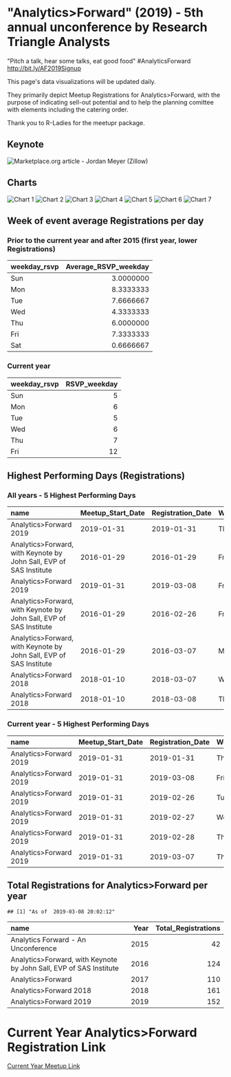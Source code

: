 "Analytics&gt;Forward" (2019) - 5th annual unconference by Research Triangle Analysts
=====================================================================================

"Pitch a talk, hear some talks, eat good food" \#AnalyticsForward <http://bit.ly/AF2019Signup>

This page's data visualizations will be updated daily.

They primarily depict Meetup Registrations for Analytics&gt;Forward, with the purpose of indicating sell-out potential and to help the planning comittee with elements including the catering order.

Thank you to R-Ladies for the meetupr package.

Keynote
-------

![Marketplace.org article - Jordan Meyer (Zillow)](Marketplace_Zillow_JordanMeyer.png)

Charts
------

![Chart 1](af_2019-1.png) ![Chart 2](af_2019-2.png) ![Chart 3](af_2019-3.png) ![Chart 4](af_2019-4.png) ![Chart 5](af_2019-5.png) ![Chart 6](af_2019-6.png) ![Chart 7](af_2019-7.png)

Week of event average Registrations per day
-------------------------------------------

### Prior to the current year and after 2015 (first year, lower Registrations)

| weekday\_rsvp |  Average\_RSVP\_weekday|
|:--------------|-----------------------:|
| Sun           |               3.0000000|
| Mon           |               8.3333333|
| Tue           |               7.6666667|
| Wed           |               4.3333333|
| Thu           |               6.0000000|
| Fri           |               7.3333333|
| Sat           |               0.6666667|

### Current year

| weekday\_rsvp |  RSVP\_weekday|
|:--------------|--------------:|
| Sun           |              5|
| Mon           |              6|
| Tue           |              5|
| Wed           |              6|
| Thu           |              7|
| Fri           |             12|

Highest Performing Days (Registrations)
---------------------------------------

### All years - 5 Highest Performing Days

| name                                                                  | Meetup\_Start\_Date | Registration\_Date | Weekday |  Registration\_Count|
|:----------------------------------------------------------------------|:--------------------|:-------------------|:--------|--------------------:|
| Analytics&gt;Forward 2019                                             | 2019-01-31          | 2019-01-31         | Thu     |                   19|
| Analytics&gt;Forward, with Keynote by John Sall, EVP of SAS Institute | 2016-01-29          | 2016-01-29         | Fri     |                   17|
| Analytics&gt;Forward 2019                                             | 2019-01-31          | 2019-03-08         | Fri     |                   13|
| Analytics&gt;Forward, with Keynote by John Sall, EVP of SAS Institute | 2016-01-29          | 2016-02-26         | Fri     |                   11|
| Analytics&gt;Forward, with Keynote by John Sall, EVP of SAS Institute | 2016-01-29          | 2016-03-07         | Mon     |                   11|
| Analytics&gt;Forward 2018                                             | 2018-01-10          | 2018-03-07         | Wed     |                   11|
| Analytics&gt;Forward 2018                                             | 2018-01-10          | 2018-03-08         | Thu     |                   11|

### Current year - 5 Highest Performing Days

| name                      | Meetup\_Start\_Date | Registration\_Date | Weekday |  Registration\_Count|
|:--------------------------|:--------------------|:-------------------|:--------|--------------------:|
| Analytics&gt;Forward 2019 | 2019-01-31          | 2019-01-31         | Thu     |                   19|
| Analytics&gt;Forward 2019 | 2019-01-31          | 2019-03-08         | Fri     |                   13|
| Analytics&gt;Forward 2019 | 2019-01-31          | 2019-02-26         | Tue     |                   10|
| Analytics&gt;Forward 2019 | 2019-01-31          | 2019-02-27         | Wed     |                    9|
| Analytics&gt;Forward 2019 | 2019-01-31          | 2019-02-28         | Thu     |                    9|
| Analytics&gt;Forward 2019 | 2019-01-31          | 2019-03-07         | Thu     |                    9|

Total Registrations for Analytics&gt;Forward per year
-----------------------------------------------------

    ## [1] "As of  2019-03-08 20:02:12"

| name                                                                  |  Year|  Total\_Registrations|
|:----------------------------------------------------------------------|-----:|---------------------:|
| Analytics Forward - An Unconference                                   |  2015|                    42|
| Analytics&gt;Forward, with Keynote by John Sall, EVP of SAS Institute |  2016|                   124|
| Analytics&gt;Forward                                                  |  2017|                   110|
| Analytics&gt;Forward 2018                                             |  2018|                   161|
| Analytics&gt;Forward 2019                                             |  2019|                   152|

Current Year Analytics&gt;Forward Registration Link
===================================================

[Current Year Meetup Link](http://bit.ly/AF2019Signup "Analytics>Forward 2019 Meetup page")
